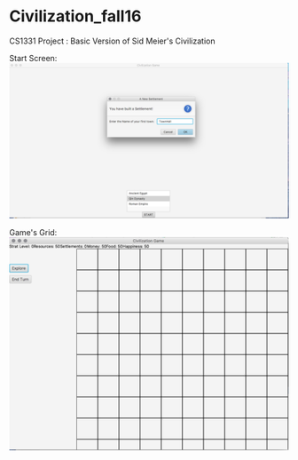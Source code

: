 # Civilization_fall16
CS1331 Project : Basic Version of Sid Meier's Civilization

Start Screen:
![Welcome Screen](welcome.png)

Game's Grid:
![Grid Screen](grid.png)
